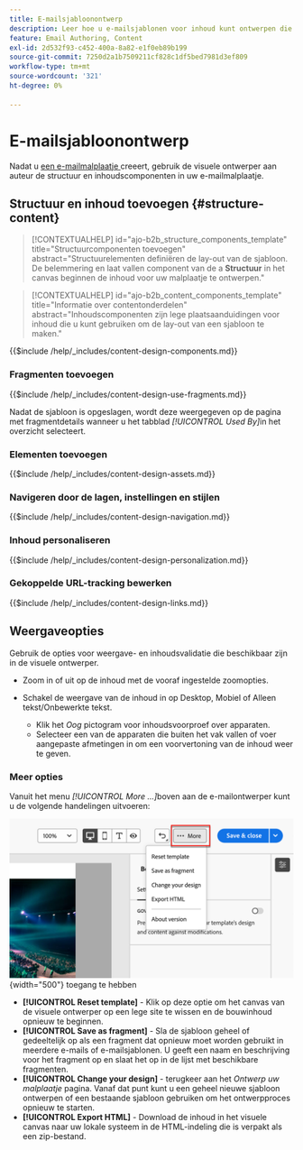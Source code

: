 ```yaml
---
title: E-mailsjabloonontwerp
description: Leer hoe u e-mailsjablonen voor inhoud kunt ontwerpen die u kunt gebruiken voor e-mails over een account, zodat u uw ontwerpen eenvoudig en efficiënt kunt hergebruiken.
feature: Email Authoring, Content
exl-id: 2d532f93-c452-400a-8a82-e1f0eb89b199
source-git-commit: 7250d2a1b7509211cf828c1df5bed7981d3ef809
workflow-type: tm+mt
source-wordcount: '321'
ht-degree: 0%

---
```


# E-mailsjabloonontwerp

Nadat u [ een e-mailmalplaatje ](./email-templates.md#create-an-email-template) creeert, gebruik de visuele ontwerper aan auteur de structuur en inhoudscomponenten in uw e-mailmalplaatje.

## Structuur en inhoud toevoegen {#structure-content}

>[!CONTEXTUALHELP]
>id="ajo-b2b_structure_components_template"
>title="Structuurcomponenten toevoegen"
>abstract="Structuurelementen definiëren de lay-out van de sjabloon. De belemmering en laat vallen component van de a **Structuur** in het canvas beginnen de inhoud voor uw malplaatje te ontwerpen."

>[!CONTEXTUALHELP]
>id="ajo-b2b_content_components_template"
>title="Informatie over contentonderdelen"
>abstract="Inhoudscomponenten zijn lege plaatsaanduidingen voor inhoud die u kunt gebruiken om de lay-out van een sjabloon te maken."

{{$include /help/_includes/content-design-components.md}}

### Fragmenten toevoegen

{{$include /help/_includes/content-design-use-fragments.md}}

Nadat de sjabloon is opgeslagen, wordt deze weergegeven op de pagina met fragmentdetails wanneer u het tabblad _[!UICONTROL Used By]_&#x200B;in het overzicht selecteert.

### Elementen toevoegen

{{$include /help/_includes/content-design-assets.md}}

### Navigeren door de lagen, instellingen en stijlen

{{$include /help/_includes/content-design-navigation.md}}

### Inhoud personaliseren

{{$include /help/_includes/content-design-personalization.md}}

### Gekoppelde URL-tracking bewerken

{{$include /help/_includes/content-design-links.md}}

## Weergaveopties

Gebruik de opties voor weergave- en inhoudsvalidatie die beschikbaar zijn in de visuele ontwerper.

* Zoom in of uit op de inhoud met de vooraf ingestelde zoomopties.

* Schakel de weergave van de inhoud in op Desktop, Mobiel of Alleen tekst/Onbewerkte tekst.
   * Klik het _Oog_ pictogram voor inhoudsvoorproef over apparaten.
   * Selecteer een van de apparaten die buiten het vak vallen of voer aangepaste afmetingen in om een voorvertoning van de inhoud weer te geven.

### Meer opties

Vanuit het menu _[!UICONTROL More ...]_&#x200B;boven aan de e-mailontwerper kunt u de volgende handelingen uitvoeren:

![ klik Meer om tot malplaatjeacties ](./assets/visual-designer-more-menu.png){width="500"} toegang te hebben

* **[!UICONTROL Reset template]** - Klik op deze optie om het canvas van de visuele ontwerper op een lege site te wissen en de bouwinhoud opnieuw te beginnen.
* **[!UICONTROL Save as fragment]** - Sla de sjabloon geheel of gedeeltelijk op als een fragment dat opnieuw moet worden gebruikt in meerdere e-mails of e-mailsjablonen. U geeft een naam en beschrijving voor het fragment op en slaat het op in de lijst met beschikbare fragmenten.
* **[!UICONTROL Change your design]** - terugkeer aan het _Ontwerp uw malplaatje_ pagina. Vanaf dat punt kunt u een geheel nieuwe sjabloon ontwerpen of een bestaande sjabloon gebruiken om het ontwerpproces opnieuw te starten.
* **[!UICONTROL Export HTML]** - Download de inhoud in het visuele canvas naar uw lokale systeem in de HTML-indeling die is verpakt als een zip-bestand.
